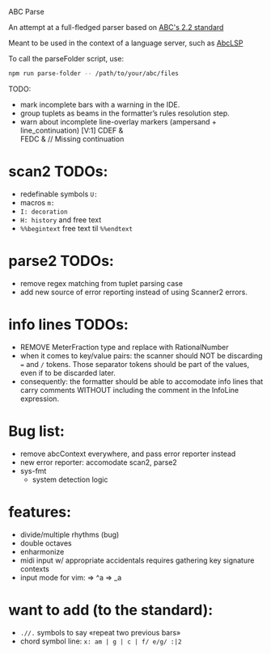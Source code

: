ABC Parse

An attempt at a full-fledged parser based on [ABC's 2.2 standard](https://abcnotation.com/wiki/abc:standard:v2.2)

Meant to be used in the context of a language server, such as [AbcLSP](https://github.com/AntoineBalaine/AbcLsp)

To call the parseFolder script, use:

```sh
npm run parse-folder -- /path/to/your/abc/files
```

TODO:

- mark incomplete bars with a warning in the IDE.
- group tuplets as beams in the formatter’s rules resolution step.
- warn about incomplete line-overlay markers (ampersand + line_continuation)
  [V:1] CDEF &\
   FEDC & // Missing continuation

# scan2 TODOs:

- redefinable symbols `U:`
- macros `m:`
- `I: decoration`
- `H: history` and free text
- `%%begintext` free text til `%%endtext`

# parse2 TODOs:

- remove regex matching from tuplet parsing case
- add new source of error reporting instead of using Scanner2 errors.

# info lines TODOs:
- REMOVE MeterFraction type and replace with RationalNumber
- when it comes to key/value pairs: the scanner should NOT be discarding `=` and `/` tokens. Those separator tokens should be part of the values, even if to be discarded later.
- consequently: the formatter should be able to accomodate info lines that carry comments WITHOUT including the comment in the InfoLine expression.

# Bug list:

- remove abcContext everywhere, and pass error reporter instead
- new error reporter: accomodate scan2, parse2
- sys-fmt
  - system detection logic

# features: 
- divide/multiple rhythms (bug)
- double octaves
- enharmonize
- midi input w/ appropriate accidentals
  requires gathering key signature contexts
- input mode for vim:
    <C-a> => ^a
    <M-a> => _a

# want to add (to the standard):
- `.//.` symbols to say «repeat two previous bars»
- chord symbol line: `x: am | g | c | f/ e/g/ :|2`
